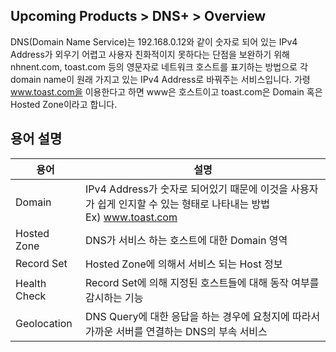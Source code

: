## Upcoming Products > DNS+ > Overview

DNS(Domain Name Service)는 192.168.0.12와 같이 숫자로 되어 있는 IPv4 Address가 외우기 어렵고 사용자 친화적이지 못하다는 단점을 보완하기 위해 nhnent.com, toast.com 등의 영문자로 네트워크 호스트를 표기하는 방법으로 각 domain name이 원래 가지고 있는 IPv4 Address로 바꿔주는 서비스입니다. 가령 www.toast.com을 이용한다고 하면 www은 호스트이고 toast.com은 Domain 혹은 Hosted Zone이라고 합니다.


## 용어 설명

| 용어 | 설명 |
|--------------|----|
| Domain       | IPv4 Address가 숫자로 되어있기 때문에 이것을 사용자가 쉽게 인지할 수 있는 형태로 나타내는 방법<br>Ex) www.toast.com|
| Hosted Zone  |DNS가 서비스 하는 호스트에 대한 Domain 영역|
| Record Set   |Hosted Zone에 의해서 서비스 되는 Host 정보|
| Health Check |Record Set에 의해 지정된 호스트들에 대해 동작 여부를 감시하는 기능|
| Geolocation  |DNS Query에 대한 응답을 하는 경우에 요청지에 따라서 가까운 서버를 연결하는 DNS의 부속 서비스|
